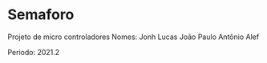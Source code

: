 # Semaforo
Projeto de micro controladores
Nomes: Jonh Lucas
       João Paulo
       Antônio Alef
       
Periodo: 2021.2
